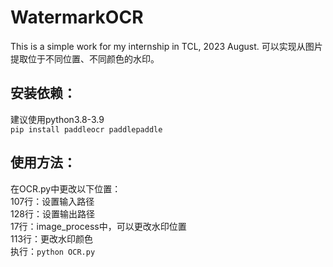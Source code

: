 # WatermarkOCR
This is a simple work for my internship in TCL, 2023 August.
可以实现从图片提取位于不同位置、不同颜色的水印。

## 安装依赖：
建议使用python3.8-3.9<br>
`pip install paddleocr paddlepaddle`

## 使用方法：
在OCR.py中更改以下位置：<br>
107行：设置输入路径<br>
128行：设置输出路径<br>
17行：image_process中，可以更改水印位置<br>
113行：更改水印颜色<br>
执行：`python OCR.py`
